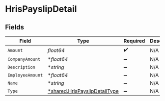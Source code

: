 # HrisPayslipDetail


## Fields

| Field                                                                                | Type                                                                                 | Required                                                                             | Description                                                                          |
| ------------------------------------------------------------------------------------ | ------------------------------------------------------------------------------------ | ------------------------------------------------------------------------------------ | ------------------------------------------------------------------------------------ |
| `Amount`                                                                             | *float64*                                                                            | :heavy_check_mark:                                                                   | N/A                                                                                  |
| `CompanyAmount`                                                                      | **float64*                                                                           | :heavy_minus_sign:                                                                   | N/A                                                                                  |
| `Description`                                                                        | **string*                                                                            | :heavy_minus_sign:                                                                   | N/A                                                                                  |
| `EmployeeAmount`                                                                     | **float64*                                                                           | :heavy_minus_sign:                                                                   | N/A                                                                                  |
| `Name`                                                                               | **string*                                                                            | :heavy_minus_sign:                                                                   | N/A                                                                                  |
| `Type`                                                                               | [*shared.HrisPayslipDetailType](../../../pkg/models/shared/hrispayslipdetailtype.md) | :heavy_minus_sign:                                                                   | N/A                                                                                  |